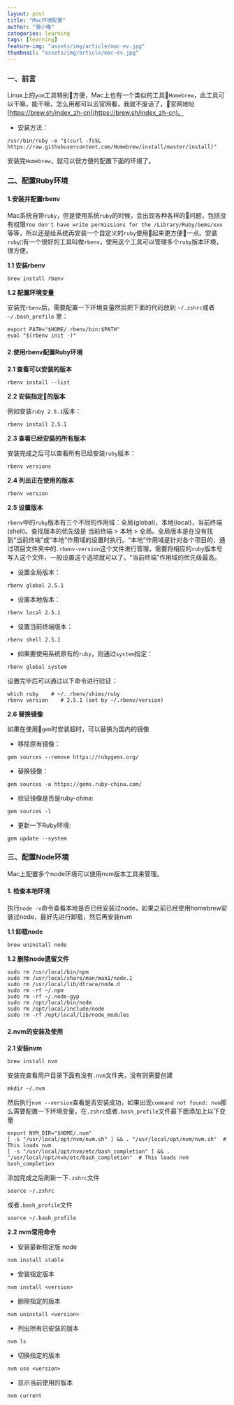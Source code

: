 ```yaml
---
layout: post
title: "Mac环境配置"
author: "骆小喵"
categories: learning
tags: [learning]
feature-img: "assets/img/article/mac-ev.jpg"
thumbnail: "assets/img/article/mac-ev.jpg"
---
```


### 一、前言

Linux上的`yum`工具特别方便，Mac上也有一个类似的工具`Homebrew`，此工具可以干嘛，能干嘛，怎么用都可以去官网看，我就不废话了，官网地址[https://brew.sh/index_zh-cn](https://brew.sh/index_zh-cn)。

* 安装方法：
```
/usr/bin/ruby -e "$(curl -fsSL https://raw.githubusercontent.com/Homebrew/install/master/install)"
```
安装完`Homebrew`，就可以很方便的配置下面的环境了。


### 二、配置Ruby环境

#### 1.安装并配置rbenv
Mac系统自带`ruby`，但是使用系统`ruby`的时候，会出现各种各样的问题，包括没有权限`You don't have write permissions for the /Library/Ruby/Gems/xxx`等等，所以还是给系统再安装一个自定义的`ruby`使用起来更方便一点。安装`ruby`有一个很好的工具叫做`rbenv`，使用这个工具可以管理多个`ruby`版本环境，很方便。

**1.1 安装rbenv**
```
brew install rbenv
```
**1.2 配置环境变量**

安装完`rbenv`后，需要配置一下环境变量然后把下面的代码放到 `~/.zshrc`或者 `~/.bash_profile` 里：
```
export PATH="$HOME/.rbenv/bin:$PATH"
eval "$(rbenv init -)"
```
#### 2.使用rbenv配置Ruby环境

**2.1 查看可以安装的版本**
```
rbenv install --list
```
**2.2 安装指定的版本**

例如安装`ruby 2.5.1`版本：
```
rbenv install 2.5.1
```
**2.3 查看已经安装的所有版本**

安装完成之后可以查看所有已经安装`ruby`版本：
```
rbenv versions
```
**2.4 列出正在使用的版本**
```
rbenv version 
```
**2.5 设置版本**

`rbenv`中的`ruby`版本有三个不同的作用域：全局(global)，本地(local)，当前终端(shell)。查找版本的优先级是 当前终端 > 本地 > 全局。全局版本是在没有找到“当前终端”或“本地”作用域的设置时执行。“本地”作用域是针对各个项目的，通过项目文件夹中的`.rbenv-version`这个文件进行管理，需要将相应的`ruby`版本号写入这个文件，一般设置这个选项就可以了。“当前终端”作用域的优先级最高。

* 设置全局版本：
```
rbenv global 2.5.1
```

* 设置本地版本：
```
rbenv local 2.5.1
```

* 设置当前终端版本：
```
rbenv shell 2.5.1
```

* 如果要使用系统原有的`ruby`，则通过`system`指定：
```
rbenv global system
```

设置完毕后可以通过以下命令进行验证：
```
which ruby    # ~/..rbenv/shims/ruby
rbenv version    # 2.5.1 (set by ~/.rbenv/version)
```

**2.6 替换镜像**

如果在使用`gem`时安装超时，可以替换为国内的镜像

* 移除原有镜像：
```
gem sources --remove https://rubygems.org/
```
* 替换镜像：
```
gem sources -a https://gems.ruby-china.com/
```
* 验证镜像是否是ruby-china:
```
gem sources -l
```
* 更新一下Ruby环境:
 ```
gem update --system
 ```

### 三、配置Node环境
Mac上配置多个node环境可以使用nvm版本工具来管理。

#### 1. 检查本地环境
执行`node -v`命令查看本地是否已经安装过node，如果之前已经使用homebrew安装过node，最好先进行卸载，然后再安装nvm

**1.1 卸载node**

```
brew uninstall node
```
**1.2 删除node遗留文件**
```
sudo rm /usr/local/bin/npm
sudo rm /usr/local/share/man/man1/node.1
sudo rm /usr/local/lib/dtrace/node.d
sudo rm -rf ~/.npm
sudo rm -rf ~/.node-gyp
sudo rm /opt/local/bin/node
sudo rm /opt/local/include/node
sudo rm -rf /opt/local/lib/node_modules
```

#### 2.nvm的安装及使用

**2.1 安装nvm**
```
brew install nvm
```
安装完查看用户目录下面有没有`.nvm`文件夹，没有则需要创建
```
mkdir ~/.nvm
```
然后执行`nvm --version`查看是否安装成功，如果出现`command not found: nvm`那么需要配置一下环境变量，在`.zshrc`或者`.bash_profile`文件最下面添加上以下变量
```
export NVM_DIR="$HOME/.nvm"
[ -s "/usr/local/opt/nvm/nvm.sh" ] && . "/usr/local/opt/nvm/nvm.sh"  # This loads nvm
[ -s "/usr/local/opt/nvm/etc/bash_completion" ] && . "/usr/local/opt/nvm/etc/bash_completion"  # This loads nvm bash_completion
```
添加完成之后刷新一下`.zshrc`文件
```
source ~/.zshrc
```
或者`.bash_profile`文件
```
source ~/.bash_profile
```

**2.2 nvm常用命令**

* 安装最新稳定版 node
```
nvm install stable
```

* 安装指定版本
```
nvm install <version>
```

* 删除指定的版本
```
nvm uninstall <version>
```

* 列出所有已安装的版本
```
nvm ls
```

* 切换指定的版本
```
nvm use <version>
```

* 显示当前使用的版本
```
nvm current
```


